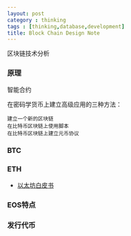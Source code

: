 ```yaml
---
layout: post
category : thinking
tags : [thinking,database,development]
title: Block Chain Design Note
---
```


区块链技术分析

### 原理

智能合约

在密码学货币上建立高级应用的三种方法：

	建立一个新的区块链
	在比特币区块链上使用脚本
	在比特币区块链上建立元币协议

### BTC

### ETH

- [以太坊白皮书](http://ethfans.org/posts/ethereum-whitepaper)

### EOS特点

### 发行代币